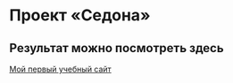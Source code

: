 # Проект «Седона»

## Результат можно посмотреть здесь

[Мой первый учебный сайт](https://olgakislisyna.github.io/Sedona_new/)
